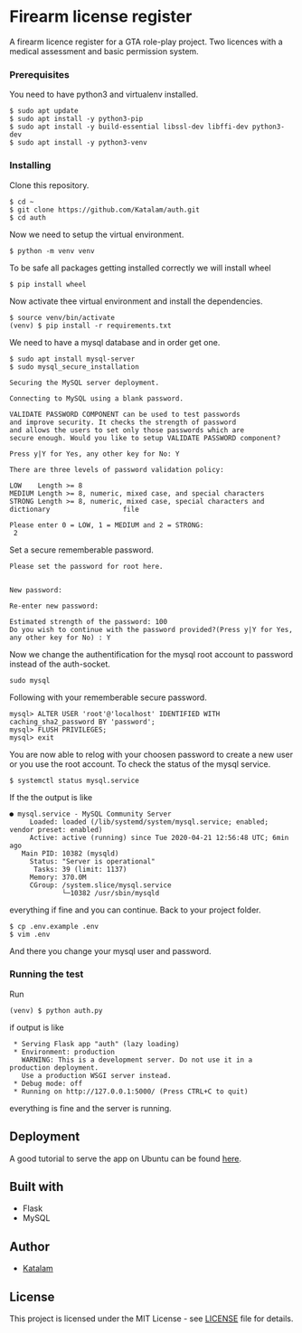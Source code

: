 # Firearm license register

A firearm licence register for a GTA role-play project. Two licences with a medical assessment and basic permission system.

### Prerequisites

You need to have python3 and virtualenv installed.
```
$ sudo apt update
$ sudo apt install -y python3-pip
$ sudo apt install -y build-essential libssl-dev libffi-dev python3-dev
$ sudo apt install -y python3-venv
```

### Installing

Clone this repository.
```
$ cd ~
$ git clone https://github.com/Katalam/auth.git
$ cd auth
```
Now we need to setup the virtual environment.
```
$ python -m venv venv
```
To be safe all packages getting installed correctly we will install wheel
```
$ pip install wheel
```
Now activate thee virtual environment and install the dependencies.
```
$ source venv/bin/activate
(venv) $ pip install -r requirements.txt
```
We need to have a mysql database and in order get one.
```
$ sudo apt install mysql-server
$ sudo mysql_secure_installation
```
```
Securing the MySQL server deployment.

Connecting to MySQL using a blank password.

VALIDATE PASSWORD COMPONENT can be used to test passwords
and improve security. It checks the strength of password
and allows the users to set only those passwords which are
secure enough. Would you like to setup VALIDATE PASSWORD component?

Press y|Y for Yes, any other key for No: Y

There are three levels of password validation policy:

LOW    Length >= 8
MEDIUM Length >= 8, numeric, mixed case, and special characters
STRONG Length >= 8, numeric, mixed case, special characters and dictionary                  file

Please enter 0 = LOW, 1 = MEDIUM and 2 = STRONG:
 2
```
Set a secure rememberable password.
```
Please set the password for root here.


New password:

Re-enter new password:
```
```
Estimated strength of the password: 100
Do you wish to continue with the password provided?(Press y|Y for Yes, any other key for No) : Y
```
Now we change the authentification for the mysql root account to password instead of the auth-socket.
```
sudo mysql
```
Following with your rememberable secure password.
```
mysql> ALTER USER 'root'@'localhost' IDENTIFIED WITH caching_sha2_password BY 'password';
mysql> FLUSH PRIVILEGES;
mysql> exit
```
You are now able to relog with your choosen password to create a new user or you use the root account. To check the status of the mysql service.
```
$ systemctl status mysql.service
```
If the the output is like
```
● mysql.service - MySQL Community Server
     Loaded: loaded (/lib/systemd/system/mysql.service; enabled; vendor preset: enabled)
     Active: active (running) since Tue 2020-04-21 12:56:48 UTC; 6min ago
   Main PID: 10382 (mysqld)
     Status: "Server is operational"
      Tasks: 39 (limit: 1137)
     Memory: 370.0M
     CGroup: /system.slice/mysql.service
             └─10382 /usr/sbin/mysqld
```
everything if fine and you can continue.
Back to your project folder.
```
$ cp .env.example .env
$ vim .env
```
And there you change your mysql user and password.

### Running the test
Run
```
(venv) $ python auth.py
```
if output is like
```
 * Serving Flask app "auth" (lazy loading)
 * Environment: production
   WARNING: This is a development server. Do not use it in a production deployment.
   Use a production WSGI server instead.
 * Debug mode: off
 * Running on http://127.0.0.1:5000/ (Press CTRL+C to quit)
```
everything is fine and the server is running.

## Deployment
A good tutorial to serve the app on Ubuntu can be found [here](https://www.digitalocean.com/community/tutorials/how-to-serve-flask-applications-with-gunicorn-and-nginx-on-ubuntu-18-04).

## Built with

* Flask
* MySQL

## Author

* [Katalam](https://github.com/Katalam)

## License

This project is licensed under the MIT License - see [LICENSE](LICENSE) file for details.
